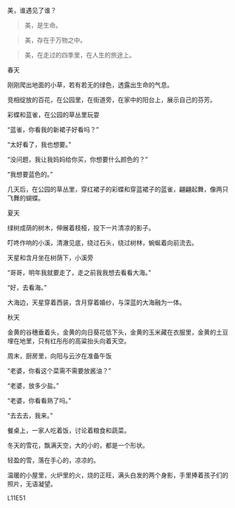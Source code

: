 美，谁遇见了谁？

>美，是生命。

>美，存在于万物之中。

>美，在走过的四季里，在人生的旅途上。

春天

刚刚爬出地面的小草，若有若无的绿色，透露出生命的气息。

竞相绽放的百花，在公园里，在街道旁，在家中的阳台上，展示自己的芬芳。

彩蝶和蓝雀，在公园的草丛里玩耍

“蓝雀，你看我的新裙子好看吗？”

“太好看了，我也想要。”

“没问题，我让我妈妈给你买，你想要什么颜色的？”

“我想要蓝色的。”

几天后，在公园的草丛里，穿红裙子的彩蝶和穿蓝裙子的蓝雀，翩翩起舞，像两只飞舞的蝴蝶。

夏天

绿树成荫的树木，伸展着枝桠，投下一片清凉的影子。

叮咚作响的小溪，清澈见底，绕过石头，绕过树林，蜿蜒着向前流去。

天星和含月坐在树荫下，小溪旁

“哥哥，明年我就要走了，走之前我我想去看看大海。”

“好，去看海。”

大海边，天星穿着西装，含月穿着婚纱，与深蓝的大海融为一体。

秋天

金黄的谷穗垂着头，金黄的向日葵花低下头，金黄的玉米藏在衣服里，金黄的土豆埋在地里，只有红彤彤的高粱抬头向着天空。

周末，厨房里，向阳与云汐在准备午饭

“老婆，你看这个菜需不需要放酱油？”

“老婆，放多少盐。”

“老婆，你看看熟了吗。”

“去去去，我来。”

餐桌上，一家人吃着饭，讨论着粮食和蔬菜。

冬天的雪花，飘满天空，大的小的，都是一个形状。

轻盈的雪，落在手心的，凉凉的。

温暖的小屋里，火炉里的火，烧的正旺，满头白发的两个身影，手里捧着孩子们的照片，无语凝望。

L11E51
